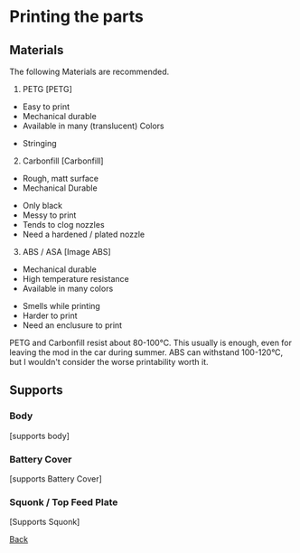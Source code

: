 # Printing the parts

## Materials
The following Materials are recommended.

1. PETG
[PETG]
  + Easy to print
  + Mechanical durable
  + Available in many (translucent) Colors
  - Stringing
  
2. Carbonfill
[Carbonfill]
  + Rough, matt surface
  + Mechanical Durable
  - Only black
  - Messy to print
  - Tends to clog nozzles
  - Need a hardened / plated nozzle
 
3. ABS / ASA
[Image ABS]
  + Mechanical durable
  + High temperature resistance
  + Available in many colors
  - Smells while printing
  - Harder to print
  - Need an enclusure to print
  
 PETG and Carbonfill resist about 80-100°C. This usually is enough, even for leaving the mod in the car during summer.
 ABS can withstand 100-120°C, but I wouldn't consider the worse printability worth it.
 
 
 ## Supports
 ### Body
 [supports body]
 
 ### Battery Cover
 [supports Battery Cover]
 
 ### Squonk / Top Feed Plate
 [Supports Squonk]
 
 
 [Back]()